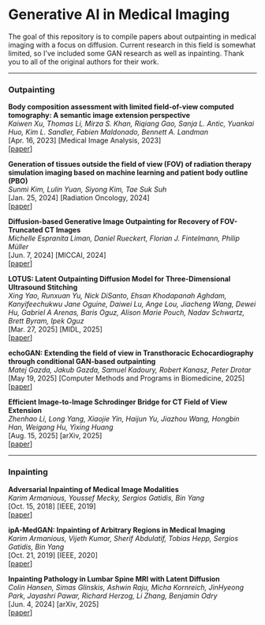 # Generative AI in Medical Imaging
The goal of this repository is to compile papers about outpainting in medical imaging with a focus on diffusion. Current research in this field is somewhat limited, so I've included some GAN research as well as inpainting. Thank you to all of the original authors for their work.

----------------------------------------------------------------------------------

 ### Outpainting
**Body composition assessment with limited field-of-view computed tomography: A semantic image extension perspective** \
*Kaiwen Xu, Thomas Li, Mirza S. Khan, Riqiang Gao, Sanja L. Antic, Yuankai Huo, Kim L. Sandler, Fabien Maldonado, Bennett A. Landman* \
[Apr. 16, 2023] [Medical Image Analysis, 2023]\
[[paper](https://www.sciencedirect.com/science/article/abs/pii/S1361841523001123?via%3Dihub)]

**Generation of tissues outside the field of view (FOV) of radiation therapy simulation imaging based on machine learning and patient body outline (PBO)** \
*Sunmi Kim, Lulin Yuan, Siyong Kim, Tae Suk Suh* \
[Jan. 25, 2024] [Radiation Oncology, 2024]\
[[paper](https://ro-journal.biomedcentral.com/articles/10.1186/s13014-023-02384-4)]

**Diffusion-based Generative Image Outpainting for Recovery of FOV-Truncated CT Images** \
*Michelle Espranita Liman, Daniel Rueckert, Florian J. Fintelmann, Philip Müller* \
[Jun. 7, 2024] [MICCAI, 2024]\
[[paper](https://arxiv.org/abs/2406.04769)]

**LOTUS: Latent Outpainting Diffusion Model for Three-Dimensional Ultrasound Stitching** \
*Xing Yao, Runxuan Yu, Nick DiSanto, Ehsan Khodapanah Aghdam, Kanyifeechukwu Jane Oguine, Daiwei Lu, Ange Lou, Jiacheng Wang, Dewei Hu, Gabriel A Arenas, Baris Oguz, Alison Marie Pouch, Nadav Schwartz, Brett Byram, Ipek Oguz* \
[Mar. 27, 2025] [MIDL, 2025]\
[[paper](https://openreview.net/forum?id=EyaeQLYCZP)]

**echoGAN: Extending the field of view in Transthoracic Echocardiography through conditional GAN-based outpainting** \
*Matej Gazda, Jakub Gazda, Samuel Kadoury, Robert Kanasz, Peter Drotar* \
[May 19, 2025] [Computer Methods and Programs in Biomedicine, 2025]\
[[paper](https://www.sciencedirect.com/science/article/pii/S016926072500286X)]

**Efficient Image-to-Image Schrodinger Bridge for CT Field of View Extension** \
*Zhenhao Li, Long Yang, Xiaojie Yin, Haijun Yu, Jiazhou Wang, Hongbin Han, Weigang Hu, Yixing Huang* \
[Aug. 15, 2025] [arXiv, 2025]\
[[paper](https://arxiv.org/abs/2508.11211)]

----------------------------------------------------------------------------------

### Inpainting
**Adversarial Inpainting of Medical Image Modalities** \
*Karim Armanious, Youssef Mecky, Sergios Gatidis, Bin Yang* \
[Oct. 15, 2018] [IEEE, 2019]\
[[paper](https://ieeexplore.ieee.org/abstract/document/8682677)]

**ipA-MedGAN: Inpainting of Arbitrary Regions in Medical Imaging** \
*Karim Armanious, Vijeth Kumar, Sherif Abdulatif, Tobias Hepp, Sergios Gatidis, Bin Yang* \
[Oct. 21, 2019] [IEEE, 2020]\
[[paper](https://ieeexplore.ieee.org/abstract/document/9191207)]

**Inpainting Pathology in Lumbar Spine MRI with Latent Diffusion** \
*Colin Hansen, Simas Glinskis, Ashwin Raju, Micha Kornreich, JinHyeong Park, Jayashri Pawar, Richard Herzog, Li Zhang, Benjamin Odry* \
[Jun. 4, 2024] [arXiv, 2025]\
[[paper](https://arxiv.org/abs/2406.02477)]
